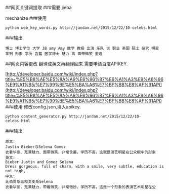 ##网页关键词提取
###需要
jieba

mechanize
###使用
```shell
python web_key_words.py http://jandan.net/2015/12/22/10-celebs.html
```
###输出
```
博士 博士学位 大学 JB amy Amy 数学 教授 出演 乐队 说 职业 美国 硕士 研究 明星 拿到 形象 学历 含蓄 医学博士 魅力 高 面带微笑 重返
```
##网页内容更改
翻译成英文再翻译回来.需要申请百度APIKEY.

[http://developer.baidu.com/wiki/index.php?title=%E5%B8%AE%E5%8A%A9%E6%96%87%E6%A1%A3%E9%A6%96%E9%A1%B5/%E7%99%BE%E5%BA%A6%E7%BF%BB%E8%AF%91API](http://developer.baidu.com/wiki/index.php?title=%E5%B8%AE%E5%8A%A9%E6%96%87%E6%A1%A3%E9%A6%96%E9%A1%B5/%E7%99%BE%E5%BA%A6%E7%BF%BB%E8%AF%91API)
###使用
修改config.json,填入apikey.
```shell
python content_generator.py http://jandan.net/2015/12/22/10-celebs.html
```
###输出
```
原文:
Justin Bieber与Selena Gomez
衣着华丽、充满魅力、面带微笑，非常含蓄，学历不高，这就是演艺明星在公众眼中的形象
英文:
Bieber Justin and Gomez Selena
Dress gorgeous, full of charm, with a smile, very subtle, education is not high,
中文:
比伯贾斯廷和戈麦斯Selena
衣着华丽，充满魅力，带着微笑，非常微妙，学历不高，这是一个形象的表演艺术明星在公
```
